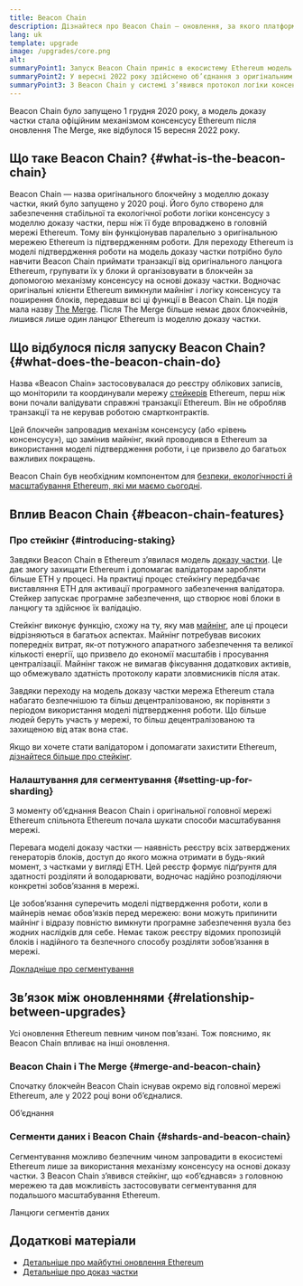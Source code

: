 ```yaml
---
title: Beacon Chain
description: Дізнайтеся про Beacon Chain — оновлення, за якого платформа Ethereum перейшла на модель доказу частки.
lang: uk
template: upgrade
image: /upgrades/core.png
alt: 
summaryPoint1: Запуск Beacon Chain приніс в екосистему Ethereum модель доказу частки.
summaryPoint2: У вересні 2022 року здійснено об’єднання з оригінальним ланцюгом Ethereum, що працював за моделлю підтвердження роботи.
summaryPoint3: З Beacon Chain у системі з’явився протокол логіки консенсусу та поширення блоків, який наразі захищає Ethereum.
---
```


<UpgradeStatus isShipped dateKey="page-upgrades:page-upgrades-beacon-date">
  Beacon Chain було запущено 1 грудня 2020 року, а модель доказу частки стала офіційним механізмом консенсусу Ethereum після оновлення The Merge, яке відбулося 15 вересня 2022 року.
</UpgradeStatus>

## Що таке Beacon Chain? {#what-is-the-beacon-chain}

Beacon Chain — назва оригінального блокчейну з моделлю доказу частки, який було запущено у 2020 році. Його було створено для забезпечення стабільної та екологічної роботи логіки консенсусу з моделлю доказу частки, перш ніж її буде впроваджено в головній мережі Ethereum. Тому він функціонував паралельно з оригінальною мережею Ethereum із підтвердженням роботи. Для переходу Ethereum із моделі підтвердження роботи на модель доказу частки потрібно було навчити Beacon Chain приймати транзакції від оригінального ланцюга Ethereum, групувати їх у блоки й організовувати в блокчейн за допомогою механізму консенсусу на основі доказу частки. Водночас оригінальні клієнти Ethereum вимкнули майнінг і логіку консенсусу та поширення блоків, передавши всі ці функції в Beacon Chain. Ця подія мала назву [The Merge](/roadmap/merge/). Після The Merge більше немає двох блокчейнів, лишився лише один ланцюг Ethereum із моделлю доказу частки.

## Що відбулося після запуску Beacon Chain? {#what-does-the-beacon-chain-do}

Назва «Beacon Chain» застосовувалася до реєстру облікових записів, що моніторили та координували мережу [стейкерів](/staking/) Ethereum, перш ніж вони почали валідувати справжні транзакції Ethereum. Він не обробляв транзакції та не керував роботою смартконтрактів.

Цей блокчейн запровадив механізм консенсусу (або «рівень консенсусу»), що замінив майнінг, який проводився в Ethereum за використання моделі підтвердження роботи, і це призвело до багатьох важливих покращень.

Beacon Chain був необхідним компонентом для [безпеки, екологічності й масштабування Ethereum, які ми маємо сьогодні](/roadmap/vision/).

## Вплив Beacon Chain {#beacon-chain-features}

### Про стейкінг {#introducing-staking}

Завдяки Beacon Chain в Ethereum з’явилася модель [доказу частки](/developers/docs/consensus-mechanisms/pos/). Це дає змогу захищати Ethereum і допомагає валідаторам заробляти більше ETH у процесі. На практиці процес стейкінгу передбачає виставляння ETH для активації програмного забезпечення валідатора. Стейкер запускає програмне забезпечення, що створює нові блоки в ланцюгу та здійснює їх валідацію.

Стейкінг виконує функцію, схожу на ту, яку мав [майнінг](/developers/docs/mining/), але ці процеси відрізняються в багатьох аспектах. Майнінг потребував високих попередніх витрат, як-от потужного апаратного забезпечення та великої кількості енергії, що призвело до економії масштабів і просування централізації. Майнінг також не вимагав фіксування додаткових активів, що обмежувало здатність протоколу карати зловмисників після атак.

Завдяки переходу на модель доказу частки мережа Ethereum стала набагато безпечнішою та більш децентралізованою, як порівняти з періодом використання моделі підтвердження роботи. Що більше людей беруть участь у мережі, то більш децентралізованою та захищеною від атак вона стає.

<InfoBanner emoji=":money_bag:">
  Якщо ви хочете стати валідатором і допомагати захистити Ethereum, <a href="/staking/">дізнайтеся більше про стейкінг</a>.
</InfoBanner>

### Налаштування для сегментування {#setting-up-for-sharding}

З моменту об’єднання Beacon Chain і оригінальної головної мережі Ethereum спільнота Ethereum почала шукати способи масштабування мережі.

Перевага моделі доказу частки — наявність реєстру всіх затверджених генераторів блоків, доступ до якого можна отримати в будь-який момент, з частками у вигляді ETH. Цей реєстр формує підґрунтя для здатності розділяти й володарювати, водночас надійно розподіляючи конкретні зобов’язання в мережі.

Це зобов’язання суперечить моделі підтвердження роботи, коли в майнерів немає обов’язків перед мережею: вони можуть припинити майнінг і відразу повністю вимкнути програмне забезпечення вузла без жодних наслідків для себе. Немає також реєстру відомих пропозицій блоків і надійного та безпечного способу розділяти зобов’язання в мережі.

[Докладніше про сегментування](/roadmap/danksharding/)

## Зв’язок між оновленнями {#relationship-between-upgrades}

Усі оновлення Ethereum певним чином пов’язані. Тож пояснимо, як Beacon Chain впливає на інші оновлення.

### Beacon Chain і The Merge {#merge-and-beacon-chain}

Спочатку блокчейн Beacon Chain існував окремо від головної мережі Ethereum, але у 2022 році вони об’єдналися.

<ButtonLink to="/roadmap/merge/">
  Об’єднання
</ButtonLink>

### Сегменти даних і Beacon Chain {#shards-and-beacon-chain}

Сегментування можливо безпечним чином запровадити в екосистемі Ethereum лише за використання механізму консенсусу на основі доказу частки. З Beacon Chain з’явився стейкінг, що «об’єднався» з головною мережею та дав можливість застосовувати сегментування для подальшого масштабування Ethereum.

<ButtonLink to="/roadmap/danksharding/">
  Ланцюги сегментів даних
</ButtonLink>

## Додаткові матеріали

- [Детальніше про майбутні оновлення Ethereum](/roadmap/vision)
- [Детальніше про доказ частки](/developers/docs/consensus-mechanisms/pos)
